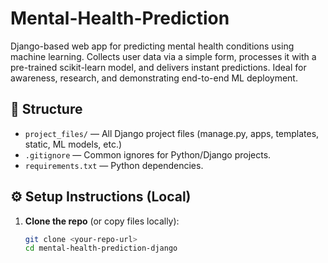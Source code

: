 # Mental-Health-Prediction
Django-based web app for predicting mental health conditions using machine learning. Collects user data via a simple form, processes it with a pre-trained scikit-learn model, and delivers instant predictions. Ideal for awareness, research, and demonstrating end-to-end ML deployment.

## 📂 Structure
- `project_files/` — All Django project files (manage.py, apps, templates, static, ML models, etc.)
- `.gitignore` — Common ignores for Python/Django projects.
- `requirements.txt` — Python dependencies.

## ⚙️ Setup Instructions (Local)
1. **Clone the repo** (or copy files locally):
   ```bash
   git clone <your-repo-url>
   cd mental-health-prediction-django
